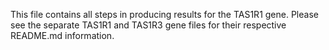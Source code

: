 This file contains all steps in producing results for the TAS1R1 gene. Please see the separate TAS1R1 and TAS1R3 gene files for their respective README.md information. 


